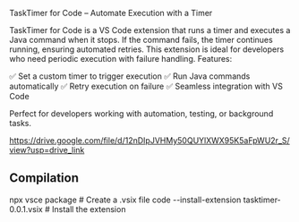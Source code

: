 TaskTimer for Code – Automate Execution with a Timer

TaskTimer for Code is a VS Code extension that runs a timer and executes a Java command when it stops. If the command fails, the timer continues running, ensuring automated retries. This extension is ideal for developers who need periodic execution with failure handling.
Features:

✅ Set a custom timer to trigger execution
✅ Run Java commands automatically
✅ Retry execution on failure
✅ Seamless integration with VS Code

Perfect for developers working with automation, testing, or background tasks.

https://drive.google.com/file/d/12nDIpJVHMy50QUYlXWX95K5aFpWU2r_S/view?usp=drive_link

## Compilation

npx vsce package # Create a .vsix file
code --install-extension tasktimer-0.0.1.vsix # Install the extension
